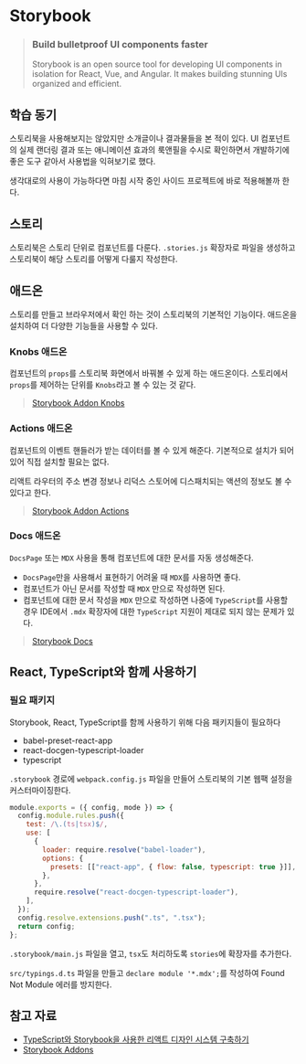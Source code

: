 # Storybook

> ### Build bulletproof UI components faster
>
> Storybook is an open source tool for developing UI components in isolation for React, Vue, and Angular. It makes building stunning UIs organized and efficient.

## 학습 동기

스토리북을 사용해보지는 않았지만 소개글이나 결과물들을 본 적이 있다. UI 컴포넌트의 실제 랜더링 결과 또는 애니메이션 효과의 룩앤필을 수시로 확인하면서 개발하기에 좋은 도구 같아서 사용법을 익혀보기로 했다.

생각대로의 사용이 가능하다면 마침 시작 중인 사이드 프로젝트에 바로 적용해볼까 한다.

## 스토리

스토리북은 스토리 단위로 컴포넌트를 다룬다. `.stories.js` 확장자로 파일을 생성하고 스토리북이 해당 스토리를 어떻게 다룰지 작성한다.

## 애드온

스토리를 만들고 브라우저에서 확인 하는 것이 스토리북의 기본적인 기능이다. 애드온을 설치하여 더 다양한 기능들을 사용할 수 있다.

### Knobs 애드온

컴포넌트의 `props`를 스토리북 화면에서 바꿔볼 수 있게 하는 애드온이다. 스토리에서 `props`를 제어하는 단위를 `Knobs`라고 볼 수 있는 것 같다.

> [Storybook Addon Knobs](https://github.com/storybookjs/storybook/tree/master/addons/knobs)

### Actions 애드온

컴포넌트의 이벤트 핸들러가 받는 데이터를 볼 수 있게 해준다. 기본적으로 설치가 되어 있어 직접 설치할 필요는 없다.

리액트 라우터의 주소 변경 정보나 리덕스 스토어에 디스패치되는 액션의 정보도 볼 수 있다고 한다.

> [Storybook Addon Actions](https://github.com/storybookjs/storybook/tree/master/addons/actions)

### Docs 애드온

`DocsPage` 또는 `MDX` 사용을 통해 컴포넌트에 대한 문서를 자동 생성해준다.

- `DocsPage`만을 사용해서 표현하기 어려울 때 `MDX`를 사용하면 좋다.
- 컴포넌트가 아닌 문서를 작성할 때 `MDX` 만으로 작성하면 된다.
- 컴포넌트에 대한 문서 작성을 `MDX` 만으로 작성하면 나중에 `TypeScript`를 사용할 경우 IDE에서 `.mdx` 확장자에 대한 `TypeScript` 지원이 제대로 되지 않는 문제가 있다.

> [Storybook Docs](https://github.com/storybookjs/storybook/tree/master/addons/docs)

## React, TypeScript와 함께 사용하기

### 필요 패키지

Storybook, React, TypeScript를 함께 사용하기 위해 다음 패키지들이 필요하다

- babel-preset-react-app
- react-docgen-typescript-loader
- typescript

`.storybook` 경로에 `webpack.config.js` 파일을 만들어 스토리북의 기본 웹팩 설정을 커스터마이징한다.

```js
module.exports = ({ config, mode }) => {
  config.module.rules.push({
    test: /\.(ts|tsx)$/,
    use: [
      {
        loader: require.resolve("babel-loader"),
        options: {
          presets: [["react-app", { flow: false, typescript: true }]],
        },
      },
      require.resolve("react-docgen-typescript-loader"),
    ],
  });
  config.resolve.extensions.push(".ts", ".tsx");
  return config;
};
```

`.storybook/main.js` 파일을 열고, `tsx`도 처리하도록 `stories`에 확장자를 추가한다.

`src/typings.d.ts` 파일을 만들고 `declare module '*.mdx';`를 작성하여 Found Not Module 에러를 방지한다.

## 참고 자료

- [TypeScript와 Storybook을 사용한 리액트 디자인 시스템 구축하기](https://velog.io/@velopert/series/storybook-typescript-design-system)
- [Storybook Addons](https://storybook.js.org/addons/)
